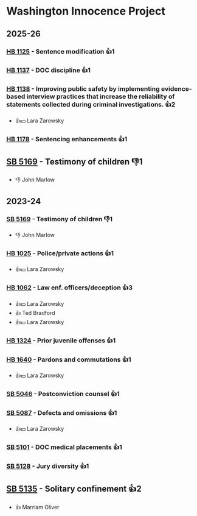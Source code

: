 # Washington Innocence Project
## 2025-26

### [HB 1125](/bill/2025-26/hb/1125/) - Sentence modification 👍1  

### [HB 1137](/bill/2025-26/hb/1137/) - DOC discipline 👍1  

### [HB 1138](/bill/2025-26/hb/1138/) - Improving public safety by implementing evidence-based interview practices that increase the reliability of statements collected during criminal investigations. 👍2  
* 👍💵 Lara Zarowsky

### [HB 1178](/bill/2025-26/hb/1178/) - Sentencing enhancements 👍1  

## [SB 5169](/bill/2025-26/sb/5169/) - Testimony of children  👎1 
* 👎 John Marlow

## 2023-24

### [SB 5169](/bill/2023-24/sb/5169/) - Testimony of children  👎1 
* 👎 John Marlow

### [HB 1025](/bill/2023-24/hb/1025/) - Police/private actions 👍1  
* 👍💵 Lara Zarowsky

### [HB 1062](/bill/2023-24/hb/1062/) - Law enf. officers/deception 👍3  
* 👍💵 Lara Zarowsky
* 👍 Ted Bradford
* 👍💵 Lara Zarowsky

### [HB 1324](/bill/2023-24/hb/1324/) - Prior juvenile offenses 👍1  

### [HB 1640](/bill/2023-24/hb/1640/) - Pardons and commutations 👍1  
* 👍💵 Lara Zarowsky

### [SB 5046](/bill/2023-24/sb/5046/) - Postconviction counsel 👍1  

### [SB 5087](/bill/2023-24/sb/5087/) - Defects and omissions 👍1  
* 👍💵 Lara Zarowsky

### [SB 5101](/bill/2023-24/sb/5101/) - DOC medical placements 👍1  

### [SB 5128](/bill/2023-24/sb/5128/) - Jury diversity 👍1  

## [SB 5135](/bill/2023-24/sb/5135/) - Solitary confinement 👍2  
* 👍 Marriam Oliver
